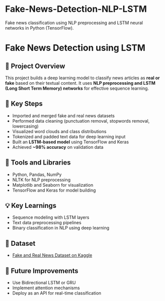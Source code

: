 # Fake-News-Detection-NLP-LSTM
Fake news classification using NLP preprocessing and LSTM neural networks in Python (TensorFlow).
# Fake News Detection using LSTM

## 📌 Project Overview
This project builds a deep learning model to classify news articles as **real or fake** based on their textual content. It uses **NLP preprocessing and LSTM (Long Short Term Memory) networks** for effective sequence learning.

## 📝 Key Steps
- Imported and merged fake and real news datasets
- Performed data cleaning (punctuation removal, stopwords removal, lowercasing)
- Visualized word clouds and class distributions
- Tokenized and padded text data for deep learning input
- Built an **LSTM-based model** using TensorFlow and Keras
- Achieved **~98% accuracy** on validation data

## 🔧 Tools and Libraries
- Python, Pandas, NumPy
- NLTK for NLP preprocessing
- Matplotlib and Seaborn for visualization
- TensorFlow and Keras for model building

## 💡 Key Learnings
- Sequence modeling with LSTM layers
- Text data preprocessing pipelines
- Binary classification in NLP using deep learning

## 📂 Dataset
- [Fake and Real News Dataset on Kaggle](https://www.kaggle.com/datasets/clmentbisaillon/fake-and-real-news-dataset)

## 🚀 Future Improvements
- Use Bidirectional LSTM or GRU
- Implement attention mechanisms
- Deploy as an API for real-time classification

